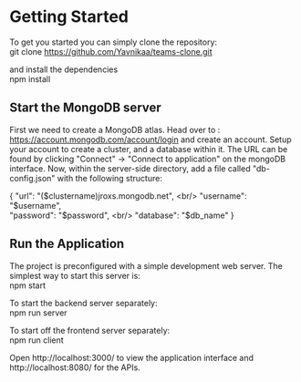 <h1> Getting Started </h1> 

To get you started you can simply clone the repository:
<br/>
 git clone https://github.com/Yavnikaa/teams-clone.git </div>


and install the dependencies
<br/>
npm install
<br/>

<h2> Start the MongoDB server </h2>

First we need to create a MongoDB atlas. Head over to : https://account.mongodb.com/account/login and create an account. Setup your account to create a cluster, and a database within it. The URL can be found by clicking "Connect" -> "Connect to application" on the mongoDB interface. Now, within the server-side directory, add a file called "db-config.json" with the following structure:
<br/>

{
  "url": "($clustername)jroxs.mongodb.net",
  <br/>
  "username": "$username",
  <br/>
  "password": "$password",
  <br/>
  "database": "$db_name"
}
<br/>

<h2> Run the Application </h2>

The project is preconfigured with a simple development web server. The simplest way to start this server is:
<br/>
npm start

To start the backend server separately:
<br/>
npm run server

To start off the frontend server separately:
<br/>
npm run client

Open http://localhost:3000/ to view the application interface and http://localhost:8080/ for the APIs.

